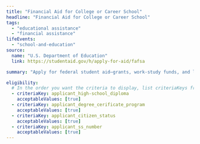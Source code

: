 ```yaml
---
title: "Financial Aid for College or Career School"
headline: "Financial Aid for College or Career School"
tags:
  - "educational assistance"
  - "financial assistance"
lifeEvents:
  - "school-and-education"
source:
  name: "U.S. Department of Education"
  link: https://studentaid.gov/h/apply-for-aid/fafsa

summary: "Apply for federal student aid—grants, work-study funds, and loans—to help pay for college or career school."

eligibility:
  # In the order you want the criteria to display, list criteriaKeys from the csv here, each followed by a comma-separated list of which values indicate eligibility for that criteria. Wrap individual values in quotes if they have inner commas.
  - criteriaKey: applicant_high-school_diploma
    acceptableValues: [true]
  - criteriaKey: applicant_degree_cerificate_program
    acceptableValues: [true]
  - criteriaKey: applicant_citizen_status
    acceptableValues: [true]
  - criteriaKey: applicant_ss_number
    acceptableValues: [true]
---
```

